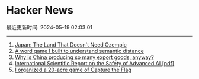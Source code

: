# Hacker News

最近更新时间: 2024-05-19 02:03:01

--- 
1. [Japan: The Land That Doesn't Need Ozempic](https://time.com/6974579/japan-food-culture-low-obesity/) 
2. [A word game I built to understand semantic distance](https://celestineplawrence.itch.io/guess-the-word) 
3. [Why is China producing so many export goods, anyway?](https://www.noahpinion.blog/p/why-is-china-producing-so-many-export) 
4. [International Scientific Report on the Safety of Advanced AI [pdf]](https://assets.publishing.service.gov.uk/media/66474eab4f29e1d07fadca3d/international_scientific_report_on_the_safety_of_advanced_ai_interim_report.pdf) 
5. [I organized a 20-acre game of Capture the Flag](https://www.ntnbr.com/61/) 
